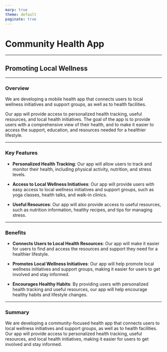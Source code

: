 ```yaml
---
marp: true
theme: default
paginate: true
---
```

# Community Health App

---
## Promoting Local Wellness 

---
### Overview

We are developing a mobile health app that connects users to local wellness initiatives and support groups, as well as to health facilities. 

Our app will provide access to personalized health tracking, useful resources, and local health initiatives. The goal of the app is to provide users with a comprehensive view of their health, and to make it easier to access the support, education, and resources needed for a healthier lifestyle.

---
### Key Features

- **Personalized Health Tracking**: Our app will allow users to track and monitor their health, including physical activity, nutrition, and stress levels.

- **Access to Local Wellness Initiatives**: Our app will provide users with easy access to local wellness initiatives and support groups, such as yoga classes, health talks, and walk-in clinics.

- **Useful Resources**: Our app will also provide access to useful resources, such as nutrition information, healthy recipes, and tips for managing stress.

---
### Benefits

- **Connects Users to Local Health Resources**: Our app will make it easier for users to find and access the resources and support they need for a healthier lifestyle.

- **Promotes Local Wellness Initiatives**: Our app will help promote local wellness initiatives and support groups, making it easier for users to get involved and stay informed.

- **Encourages Healthy Habits**: By providing users with personalized health tracking and useful resources, our app will help encourage healthy habits and lifestyle changes.

---
### Summary

We are developing a community-focused health app that connects users to local wellness initiatives and support groups, as well as to health facilities. Our app will provide access to personalized health tracking, useful resources, and local health initiatives, making it easier for users to get involved and stay informed.
  
